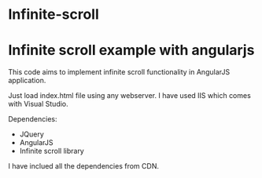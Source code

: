 # Infinite-scroll
<h1>Infinite scroll example with angularjs</h1>
<p>This code aims to implement infinite scroll functionality in AngularJS application. </p>
<p>Just load index.html file using any webserver. I have used IIS which comes with Visual Studio.</p>

<p>Dependencies:</p>
<ul>
  <li>JQuery</li>
  <li>AngularJS</li>
  <li>Infinite scroll library</li>
</ul>
<p>I have inclued all the dependencies from CDN.</p>
